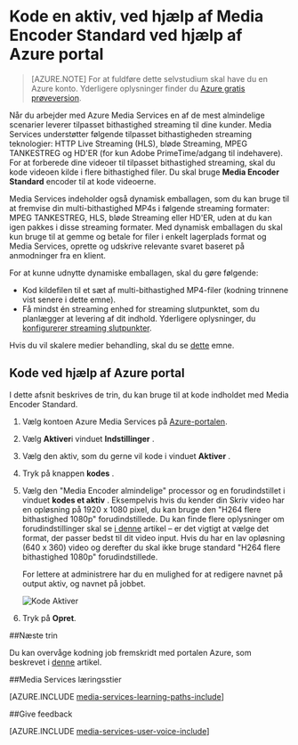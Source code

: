 <properties
    pageTitle="Kode en aktiv, ved hjælp af Media Encoder Standard ved hjælp af Azure portal | Microsoft Azure"
    description="Dette selvstudium vejleder dig gennem trinnene til kodning en aktiv, ved hjælp af Media Encoder Standard ved hjælp af Azure portal."
    services="media-services"
    documentationCenter=""
    authors="Juliako"
    manager="erikre"
    editor=""/>

<tags
    ms.service="media-services"
    ms.workload="media"
    ms.tgt_pltfrm="na"
    ms.devlang="na"
    ms.topic="article"
    ms.date="10/24/2016"
    ms.author="juliako"/>


# <a name="encode-an-asset-using-media-encoder-standard-with-the-azure-portal"></a>Kode en aktiv, ved hjælp af Media Encoder Standard ved hjælp af Azure portal

> [AZURE.NOTE] For at fuldføre dette selvstudium skal have du en Azure konto. Yderligere oplysninger finder du [Azure gratis prøveversion](https://azure.microsoft.com/pricing/free-trial/). 

Når du arbejder med Azure Media Services en af de mest almindelige scenarier leverer tilpasset bithastighed streaming til dine kunder. Media Services understøtter følgende tilpasset bithastigheden streaming teknologier: HTTP Live Streaming (HLS), bløde Streaming, MPEG TANKESTREG og HD'ER (for kun Adobe PrimeTime/adgang til indehavere). For at forberede dine videoer til tilpasset bithastighed streaming, skal du kode videoen kilde i flere bithastighed filer. Du skal bruge **Media Encoder Standard** encoder til at kode videoerne.  

Media Services indeholder også dynamisk emballagen, som du kan bruge til at fremvise din multi-bithastighed MP4s i følgende streaming formater: MPEG TANKESTREG, HLS, bløde Streaming eller HD'ER, uden at du kan igen pakkes i disse streaming formater. Med dynamisk emballagen du skal kun bruge til at gemme og betale for filer i enkelt lagerplads format og Media Services, oprette og udskrive relevante svaret baseret på anmodninger fra en klient.

For at kunne udnytte dynamiske emballagen, skal du gøre følgende:

- Kod kildefilen til et sæt af multi-bithastighed MP4-filer (kodning trinnene vist senere i dette emne).
- Få mindst én streaming enhed for streaming slutpunktet, som du planlægger at levering af dit indhold. Yderligere oplysninger, du [konfigurerer streaming slutpunkter](media-services-portal-vod-get-started.md#configure-streaming-endpoints). 

Hvis du vil skalere medier behandling, skal du se [dette](media-services-portal-scale-media-processing.md) emne.

## <a name="encode-with-the-azure-portal"></a>Kode ved hjælp af Azure portal

I dette afsnit beskrives de trin, du kan bruge til at kode indholdet med Media Encoder Standard.

1.  Vælg kontoen Azure Media Services på [Azure-portalen](https://portal.azure.com/).
2.  Vælg **Aktiver**i vinduet **Indstillinger** .  
2.  Vælg den aktiv, som du gerne vil kode i vinduet **Aktiver** .
3.  Tryk på knappen **kodes** .
4.  Vælg den "Media Encoder almindelige" processor og en forudindstillet i vinduet **kodes et aktiv** . Eksempelvis hvis du kender din Skriv video har en opløsning på 1920 x 1080 pixel, du kan bruge den "H264 flere bithastighed 1080p" forudindstillede. Du kan finde flere oplysninger om forudindstillinger skal se [i denne](https://msdn.microsoft.com/library/azure/mt269960.aspx) artikel – er det vigtigt at vælge det format, der passer bedst til dit video input. Hvis du har en lav opløsning (640 x 360) video og derefter du skal ikke bruge standard "H264 flere bithastighed 1080p" forudindstillede.
    
    For lettere at administrere har du en mulighed for at redigere navnet på output aktiv, og navnet på jobbet.
        
    ![Kode Aktiver](./media/media-services-portal-vod-get-started/media-services-encode1.png)
5. Tryk på **Opret**.


##<a name="next-step"></a>Næste trin

Du kan overvåge kodning job fremskridt med portalen Azure, som beskrevet i [denne](media-services-portal-check-job-progress.md) artikel.  

##<a name="media-services-learning-paths"></a>Media Services læringsstier

[AZURE.INCLUDE [media-services-learning-paths-include](../../includes/media-services-learning-paths-include.md)]

##<a name="provide-feedback"></a>Give feedback

[AZURE.INCLUDE [media-services-user-voice-include](../../includes/media-services-user-voice-include.md)]


